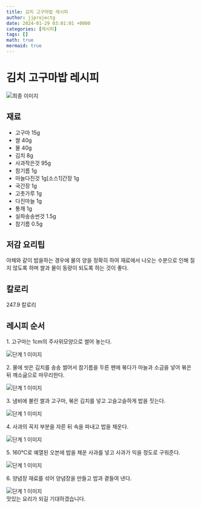```yaml
---
title: 김치 고구마밥 레시피
author: jjprojectg
date: 2024-01-29 03:01:01 +0000
categories: [레시피]
tags: []
math: true
mermaid: true
---
```

<meta name="og:type" content="website"/>
<meta charset="UTF-8"/>
<div class="header">
  <h1>김치 고구마밥 레시피</h1>
</div>

<div class="container my-4">
  <div class="row">
    <div class="col-12 col-md-6">
      <div class="recipe-image">
        <img src="http://www.foodsafetykorea.go.kr/uploadimg/20141117/20141117053546_1416213346049.jpg" class="step-image" alt="최종 이미지"/>
      </div>
    </div>
    <div class="col-12 col-md-6">
      <div class="ingredients">
        <h2>재료</h2>
        <ul class="card">
          <li> 고구마 15g </li>
          <li>  쌀 40g </li>
          <li>  물 40g </li>
          <li>  김치 8g </li>
          <li>  사과작은것 95g </li>
          <li>  참기름 1g </li>
          <li>  마늘다진것 1g[소스1]간장 1g </li>
          <li>  국간장 1g </li>
          <li>  고춧가루 1g </li>
          <li>  다진마늘 1g </li>
          <li>  통깨 1g </li>
          <li>  실파송송썬것 1.5g </li>
          <li>  참기름 0.5g </li>
</ul>
      </div>
    </div>
    <div class="col-12 col-md-6">
      <div class="ingredients">
        <h2>저감 요리팁</h2>
        <div class="card"> 
          <p>
            야채와 같이 밥을하는 경우에 물의 양을 정확히 하여 재료에서 나오는 수분으로 인해 질지 않도록 하며 쌀과 물이 동량이 되도록 하는 것이 좋다.
          </p>
        </div>
      </div>
      <div class="ingredients">
        <h2>칼로리</h2>
        <div class="card"> 
          <p>
            247.9 칼로리
          </p>
        </div>
      </div>
    </div>
  </div>

  <h2 class="my-4">레시피 순서</h2>
  <div class="card recipe-card">
    <div class="card-body recipe-step">
      <p class="card-text step-description">1. 고구마는 1cm의 주사위모양으로 썰어 놓는다.</p>
      <img src="http://www.foodsafetykorea.go.kr/uploadimg/cook/909-1.jpg" alt="단계 1 이미지" class="step-image"/>
    </div>
  </div>
  <div class="card recipe-card">
    <div class="card-body recipe-step">
      <p class="card-text step-description">2. 물에 씻은 김치를 송송 썰어서 참기름을 두른 팬에 볶다가 마늘과 소금을 넣어 볶은 뒤 깨소긂으로 마무리한다.</p>
      <img src="http://www.foodsafetykorea.go.kr/uploadimg/cook/909-2.jpg" alt="단계 1 이미지" class="step-image"/>
    </div>
  </div>
  <div class="card recipe-card">
    <div class="card-body recipe-step">
      <p class="card-text step-description">3. 냄비에 불린 쌀과 고구마, 볶은 김치를 넣고 고슬고슬하게 밥을 짓는다.</p>
      <img src="http://www.foodsafetykorea.go.kr/uploadimg/cook/909-3.jpg" alt="단계 1 이미지" class="step-image"/>
    </div>
  </div>
  <div class="card recipe-card">
    <div class="card-body recipe-step">
      <p class="card-text step-description">4. 사과의 꼭지 부분을 자른 뒤 속을 파내고 밥을 채운다.</p>
      <img src="http://www.foodsafetykorea.go.kr/uploadimg/cook/909-4.jpg" alt="단계 1 이미지" class="step-image"/>
    </div>
  </div>
  <div class="card recipe-card">
    <div class="card-body recipe-step">
      <p class="card-text step-description">5.  160℃로 예열된 오븐에 밥을 채운 사과를 넣고 사과가 익을 정도로 구워준다.</p>
      <img src="http://www.foodsafetykorea.go.kr/uploadimg/cook/909-5.jpg" alt="단계 1 이미지" class="step-image"/>
    </div>
  </div>
  <div class="card recipe-card">
    <div class="card-body recipe-step">
      <p class="card-text step-description">6. 양념장 재료를 섞어 양념장을 만들고 밥과 곁들여 낸다.</p>
      <img src="http://www.foodsafetykorea.go.kr/uploadimg/cook/909-6.jpg" alt="단계 1 이미지" class="step-image"/>
    </div>
  </div>

</div>
맛있는 요리가 되길 기대하겠습니다.
